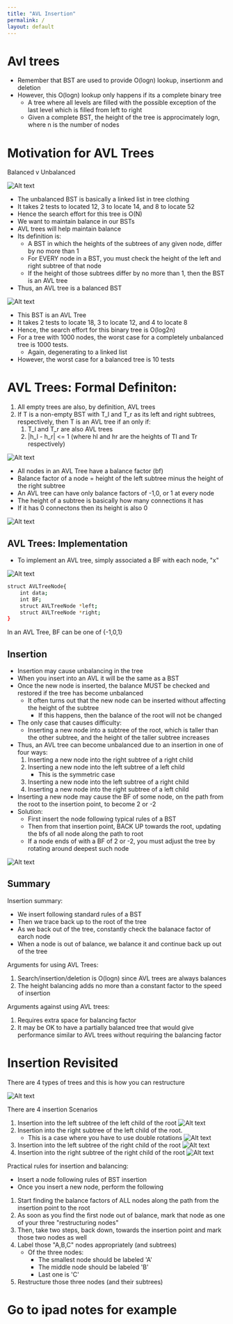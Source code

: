 ```yaml
---
title: "AVL Insertion"
permalink: /
layout: default
---
```


# Avl trees

- Remember that BST are used to provide O(logn) lookup, insertionm and deletion
- However, this O(logn) lookup only happens if its a complete binary tree
    - A tree where all levels are filled with the possible exception of the last level which is filled from left to right
    - Given a complete BST, the height of the tree is approcimately logn, where n is the number of nodes



Motivation for AVL Trees
=

Balanced v Unbalanced

![Alt text](image.png)

- The unbalanced BST is basically a linked list in tree clothing
- It takes 2 tests to located 12, 3 to locate 14, and 8 to locate 52
- Hence the search effort for this tree is O(N)
- We want to maintain balance in our BSTs
- AVL trees will help maintain balance
- Its definition is:
    - A BST in which the heights of the subtrees of any given node, differ by no more than 1
    - For EVERY node in a BST, you must check the height of the left and right subtree of that node
    - If the height of those subtrees differ by no more than 1, then the BST is an AVL tree
- Thus, an AVL tree is a balanced BST

![Alt text](image-1.png)

- This BST is an AVL Tree
- It takes 2 tests to locate 18, 3 to locate 12, and 4 to locate 8
- Hence, the search effort for this binary tree is O(log2n)
- For a tree with 1000 nodes, the worst case for a completely unbalanced tree is 1000 tests.
    - Again, degenerating to a linked list
- However, the worst case for a balanced tree is 10 tests

AVL Trees: Formal Definiton:
=
1) All empty trees are also, by definition, AVL trees
2) If T is a non-empty BST with T_l and T_r as its left and right subtrees, respectively, then T is an AVL tree if an only if:
    1) T_l and T_r are also AVL trees
    2) |h_l - h_r| <= 1
    (where hl and hr are the heights of Tl and Tr respectively)

![Alt text](image-2.png)

- All nodes in an AVL Tree have a balance factor (bf)
- Balance factor of a node = height of the left subtree minus the height of the right subtree
- An AVL tree can have only balance factors of -1,0, or 1 at every node
- The height of a subtree is basically how many connections it has
- If it has 0 connectons then its height is also 0

![Alt text](image-3.png)


## AVL Trees: Implementation

- To implement an AVL tree, simply associated a BF with each node, "x"

![Alt text](image-4.png)

```sh
struct AVLTreeNode{
    int data;
    int BF;
    struct AVLTreeNode *left;
    struct AVLTreeNode *right;
}
```

In an AVL Tree, BF can be one of {-1,0,1}

## Insertion
- Insertion may cause unbalancing in the tree
- When you insert into an AVL it will be the same as a BST
- Once the new node is inserted, the balance MUST be checked and restored if the tree has become unbalanced
    - It often turns out that the new node can be inserted without affecting the height of the subtree
        - If this happens, then the balance of the root will not be changed
- The only case that causes difficulty:
    - Inserting a new node into a subtree of the root, which is taller than the other subtree, and the height of the taller subtree increases
- Thus, an AVL tree can become unbalanced due to an insertion in one of four ways:
    1) Inserting a new node into the right subtree of a right child
    2) Inserting a new node into the left subtree of a left child
        - This is the symmetric case
    3) Inserting a new node into the left subtree of a right child
    4) Inserting a new node into the right subtree of a left child
- Inserting a new node may cause the BF of some node, on the path from the root to the insertion point, to become 2 or -2
- Solution:
    - First insert the node following typical rules of a BST
    - Then from that insertion point, BACK UP towards the root, updating the bfs of all node along the path to root
    - If a node ends of with a BF of 2 or -2, you must adjust the tree by rotating around deepest such node

![Alt text](image-5.png)


## Summary

Insertion summary:
- We insert following standard rules of a BST
- Then we trace back up to the root of the tree
- As we back out of the tree, constantly check the balanace factor of earch node
- When a node is out of balance, we balance it and continue back up out of the tree

Arguments for using AVL Trees:
1) Search/insertion/deletion is O(logn) since AVL trees are always balances
2) The height balancing adds no more than a constant factor to the speed of insertion

Arguments against using AVL trees:
1) Requires extra space for balancing factor
2) It may be OK to have a partially balanced tree that would give performance similar to AVL trees without requiring the balancing factor


# Insertion Revisited 

There are 4 types of trees and this is how you can restructure

![Alt text](image-6.png)


There are 4 insertion Scenarios
1. Insertion into the left subtree of the left child of the root
    ![Alt text](image-7.png)
2. Insertion into the right subtree of the left child of the root. 
    - This is a case where you have to use double rotations
    ![Alt text](image-8.png)
3. Insertion into the left subtree of the right child of the root
    ![Alt text](image-9.png)
4. Insertion into the right subtree of the right child of the root
    ![Alt text](image-10.png)

Practical rules for insertion and balancing:

- Insert a node following rules of BST insertion
- Once you insert a new node, perform the following

1. Start finding the balance factors of ALL nodes along the path from the insertion point to the root
2. As soon as you find the first node out of balance, mark that node as one of your three "restructuring nodes"
3. Then, take two steps, back down, towards the insertion point and mark those two nodes as well
4. Label those "A,B,C" nodes appropriately (and subtrees)
    - Of the three nodes:
        - The smallest node should be labeled 'A'
        - The middle node should be labeled 'B'
        - Last one is 'C'
5. Restructure those three nodes (and their subtrees)

# Go to ipad notes for example

